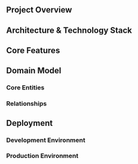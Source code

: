 # <!-- PROJECT NAME -->

## Project Overview
<!-- TODO -->

## Architecture & Technology Stack
<!-- TODO -->

## Core Features
<!-- TODO -->

## Domain Model
<!-- TODO -->

### Core Entities
<!-- TODO -->

### Relationships
<!-- TODO -->

## Deployment

### Development Environment
<!-- TODO -->

### Production Environment
<!-- TODO -->

